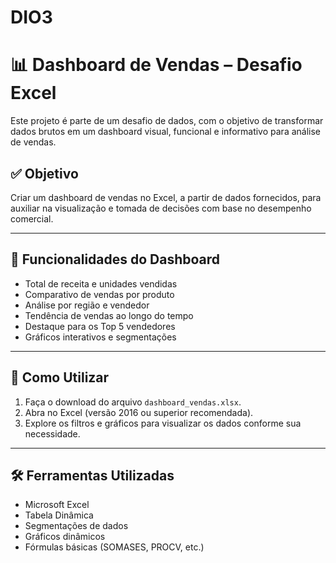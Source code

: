 # DIO3
# 📊 Dashboard de Vendas – Desafio Excel

Este projeto é parte de um desafio de dados, com o objetivo de transformar dados brutos em um dashboard visual, funcional e informativo para análise de vendas.

## ✅ Objetivo

Criar um dashboard de vendas no Excel, a partir de dados fornecidos, para auxiliar na visualização e tomada de decisões com base no desempenho comercial.

---


## 📌 Funcionalidades do Dashboard

- Total de receita e unidades vendidas
- Comparativo de vendas por produto
- Análise por região e vendedor
- Tendência de vendas ao longo do tempo
- Destaque para os Top 5 vendedores
- Gráficos interativos e segmentações

---

## 🧭 Como Utilizar

1. Faça o download do arquivo `dashboard_vendas.xlsx`.
2. Abra no Excel (versão 2016 ou superior recomendada).
3. Explore os filtros e gráficos para visualizar os dados conforme sua necessidade.

---


## 🛠️ Ferramentas Utilizadas

- Microsoft Excel
- Tabela Dinâmica
- Segmentações de dados
- Gráficos dinâmicos
- Fórmulas básicas (SOMASES, PROCV, etc.)
